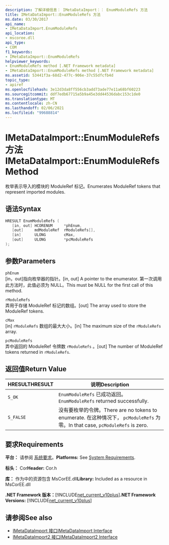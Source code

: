 ```yaml
---
description: 了解详细信息： IMetaDataImport：： EnumModuleRefs 方法
title: IMetaDataImport::EnumModuleRefs 方法
ms.date: 03/30/2017
api_name:
- IMetaDataImport.EnumModuleRefs
api_location:
- mscoree.dll
api_type:
- COM
f1_keywords:
- IMetaDataImport::EnumModuleRefs
helpviewer_keywords:
- EnumModuleRefs method [.NET Framework metadata]
- IMetaDataImport::EnumModuleRefs method [.NET Framework metadata]
ms.assetid: 53441f3a-68d2-477c-906e-37c55dfcfb4d
topic_type:
- apiref
ms.openlocfilehash: 3e12d3da8ff556cb3add73ade77e11a68bf60223
ms.sourcegitcommit: ddf7edb67715a5b9a45e3dd44536dabc153c1de0
ms.translationtype: MT
ms.contentlocale: zh-CN
ms.lasthandoff: 02/06/2021
ms.locfileid: "99688814"
---
```

# <a name="imetadataimportenummodulerefs-method"></a><span data-ttu-id="6ac72-103">IMetaDataImport::EnumModuleRefs 方法</span><span class="sxs-lookup"><span data-stu-id="6ac72-103">IMetaDataImport::EnumModuleRefs Method</span></span>

<span data-ttu-id="6ac72-104">枚举表示导入的模块的 ModuleRef 标记。</span><span class="sxs-lookup"><span data-stu-id="6ac72-104">Enumerates ModuleRef tokens that represent imported modules.</span></span>  
  
## <a name="syntax"></a><span data-ttu-id="6ac72-105">语法</span><span class="sxs-lookup"><span data-stu-id="6ac72-105">Syntax</span></span>  
  
```cpp  
HRESULT EnumModuleRefs (  
   [in, out] HCORENUM     *phEnum,  
   [out]     mdModuleRef  rModuleRefs[],  
   [in]      ULONG        cMax,  
   [out]     ULONG        *pcModuleRefs  
);  
```  
  
## <a name="parameters"></a><span data-ttu-id="6ac72-106">参数</span><span class="sxs-lookup"><span data-stu-id="6ac72-106">Parameters</span></span>  

 `phEnum`  
 <span data-ttu-id="6ac72-107">[in，out]指向枚举器的指针。</span><span class="sxs-lookup"><span data-stu-id="6ac72-107">[in, out] A pointer to the enumerator.</span></span> <span data-ttu-id="6ac72-108">第一次调用此方法时，此值必须为 NULL。</span><span class="sxs-lookup"><span data-stu-id="6ac72-108">This must be NULL for the first call of this method.</span></span>  
  
 `rModuleRefs`  
 <span data-ttu-id="6ac72-109">弄用于存储 ModuleRef 标记的数组。</span><span class="sxs-lookup"><span data-stu-id="6ac72-109">[out] The array used to store the ModuleRef tokens.</span></span>  
  
 `cMax`  
 <span data-ttu-id="6ac72-110">[in] `rModuleRefs` 数组的最大大小。</span><span class="sxs-lookup"><span data-stu-id="6ac72-110">[in] The maximum size of the `rModuleRefs` array.</span></span>  
  
 `pcModuleRefs`  
 <span data-ttu-id="6ac72-111">弄中返回的 ModuleRef 令牌数 `rModuleRefs` 。</span><span class="sxs-lookup"><span data-stu-id="6ac72-111">[out] The number of ModuleRef tokens returned in `rModuleRefs`.</span></span>  
  
## <a name="return-value"></a><span data-ttu-id="6ac72-112">返回值</span><span class="sxs-lookup"><span data-stu-id="6ac72-112">Return Value</span></span>  
  
|<span data-ttu-id="6ac72-113">HRESULT</span><span class="sxs-lookup"><span data-stu-id="6ac72-113">HRESULT</span></span>|<span data-ttu-id="6ac72-114">说明</span><span class="sxs-lookup"><span data-stu-id="6ac72-114">Description</span></span>|  
|-------------|-----------------|  
|`S_OK`|<span data-ttu-id="6ac72-115">`EnumModuleRefs` 已成功返回。</span><span class="sxs-lookup"><span data-stu-id="6ac72-115">`EnumModuleRefs` returned successfully.</span></span>|  
|`S_FALSE`|<span data-ttu-id="6ac72-116">没有要枚举的令牌。</span><span class="sxs-lookup"><span data-stu-id="6ac72-116">There are no tokens to enumerate.</span></span> <span data-ttu-id="6ac72-117">在这种情况下， `pcModuleRefs` 为零。</span><span class="sxs-lookup"><span data-stu-id="6ac72-117">In that case, `pcModuleRefs` is zero.</span></span>|  
  
## <a name="requirements"></a><span data-ttu-id="6ac72-118">要求</span><span class="sxs-lookup"><span data-stu-id="6ac72-118">Requirements</span></span>  

 <span data-ttu-id="6ac72-119">**平台：** 请参阅 [系统要求](../../get-started/system-requirements.md)。</span><span class="sxs-lookup"><span data-stu-id="6ac72-119">**Platforms:** See [System Requirements](../../get-started/system-requirements.md).</span></span>  
  
 <span data-ttu-id="6ac72-120">**标头：** Cor</span><span class="sxs-lookup"><span data-stu-id="6ac72-120">**Header:** Cor.h</span></span>  
  
 <span data-ttu-id="6ac72-121">**库：** 作为中的资源包含 MsCorEE.dll</span><span class="sxs-lookup"><span data-stu-id="6ac72-121">**Library:** Included as a resource in MsCorEE.dll</span></span>  
  
 <span data-ttu-id="6ac72-122">**.NET Framework 版本：**[!INCLUDE[net_current_v10plus](../../../../includes/net-current-v10plus-md.md)]</span><span class="sxs-lookup"><span data-stu-id="6ac72-122">**.NET Framework Versions:** [!INCLUDE[net_current_v10plus](../../../../includes/net-current-v10plus-md.md)]</span></span>  
  
## <a name="see-also"></a><span data-ttu-id="6ac72-123">请参阅</span><span class="sxs-lookup"><span data-stu-id="6ac72-123">See also</span></span>

- [<span data-ttu-id="6ac72-124">IMetaDataImport 接口</span><span class="sxs-lookup"><span data-stu-id="6ac72-124">IMetaDataImport Interface</span></span>](imetadataimport-interface.md)
- [<span data-ttu-id="6ac72-125">IMetaDataImport2 接口</span><span class="sxs-lookup"><span data-stu-id="6ac72-125">IMetaDataImport2 Interface</span></span>](imetadataimport2-interface.md)

